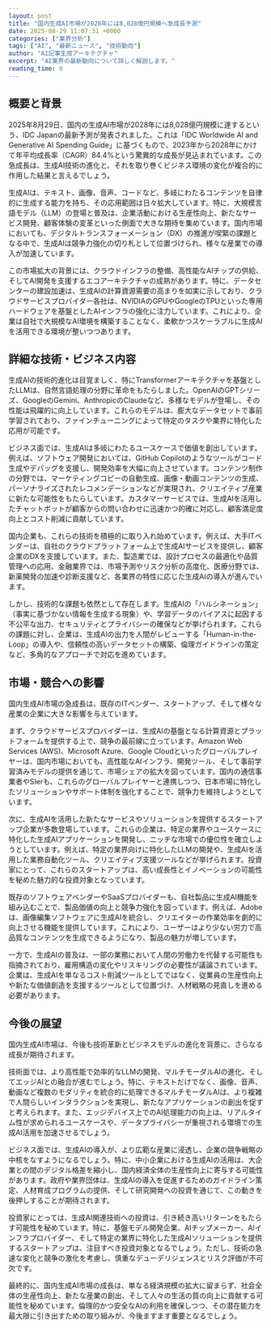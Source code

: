 ```yaml
---
layout: post
title: "国内生成AI市場が2028年には8,028億円規模へ急成長予測"
date: 2025-08-29 11:07:31 +0000
categories: ["業界分析"]
tags: ["AI", "最新ニュース", "技術動向"]
author: "AI記事生成アーキテクチャ"
excerpt: "AI業界の最新動向について詳しく解説します。"
reading_time: 8
---
```



## 概要と背景

2025年8月29日、国内の生成AI市場が2028年には8,028億円規模に達するという、IDC Japanの最新予測が発表されました。これは「IDC Worldwide AI and Generative AI Spending Guide」に基づくもので、2023年から2028年にかけて年平均成長率（CAGR）84.4%という驚異的な成長が見込まれています。この急成長は、生成AI技術の進化と、それを取り巻くビジネス環境の変化が複合的に作用した結果と言えるでしょう。

生成AIは、テキスト、画像、音声、コードなど、多岐にわたるコンテンツを自律的に生成する能力を持ち、その応用範囲は日々拡大しています。特に、大規模言語モデル（LLM）の登場と普及は、企業活動における生産性向上、新たなサービス開発、顧客体験の変革といった側面で大きな期待を集めています。国内市場においても、デジタルトランスフォーメーション（DX）の推進が喫緊の課題となる中で、生成AIは競争力強化の切り札として位置づけられ、様々な産業での導入が加速しています。

この市場拡大の背景には、クラウドインフラの整備、高性能なAIチップの供給、そしてAI開発を支援するエコアーキテクチャの成熟があります。特に、データセンターの建設加速は、生成AIの計算資源需要の高まりを如実に示しており、クラウドサービスプロバイダー各社は、NVIDIAのGPUやGoogleのTPUといった専用ハードウェアを基盤としたAIインフラの強化に注力しています。これにより、企業は自社で大規模なAI環境を構築することなく、柔軟かつスケーラブルに生成AIを活用できる環境が整いつつあります。

## 詳細な技術・ビジネス内容

生成AIの技術的進化は目覚ましく、特にTransformerアーキテクチャを基盤としたLLMは、自然言語処理の分野に革命をもたらしました。OpenAIのGPTシリーズ、GoogleのGemini、AnthropicのClaudeなど、多様なモデルが登場し、その性能は飛躍的に向上しています。これらのモデルは、膨大なデータセットで事前学習されており、ファインチューニングによって特定のタスクや業界に特化した応用が可能です。

ビジネス面では、生成AIは多岐にわたるユースケースで価値を創出しています。例えば、ソフトウェア開発においては、GitHub Copilotのようなツールがコード生成やデバッグを支援し、開発効率を大幅に向上させています。コンテンツ制作の分野では、マーケティングコピーの自動生成、画像・動画コンテンツの生成、パーソナライズされたレコメンデーションなどが実現され、クリエイティブ産業に新たな可能性をもたらしています。カスタマーサービスでは、生成AIを活用したチャットボットが顧客からの問い合わせに迅速かつ的確に対応し、顧客満足度向上とコスト削減に貢献しています。

国内企業も、これらの技術を積極的に取り入れ始めています。例えば、大手ITベンダーは、自社のクラウドプラットフォーム上で生成AIサービスを提供し、顧客企業のDXを支援しています。また、製造業では、設計プロセスの最適化や品質管理への応用、金融業界では、市場予測やリスク分析の高度化、医療分野では、新薬開発の加速や診断支援など、各業界の特性に応じた生成AIの導入が進んでいます。

しかし、技術的な課題も依然として存在します。生成AIの「ハルシネーション」（事実に基づかない情報を生成する現象）や、学習データのバイアスに起因する不公平な出力、セキュリティとプライバシーの確保などが挙げられます。これらの課題に対し、企業は、生成AIの出力を人間がレビューする「Human-in-the-Loop」の導入や、信頼性の高いデータセットの構築、倫理ガイドラインの策定など、多角的なアプローチで対応を進めています。

## 市場・競合への影響

国内生成AI市場の急成長は、既存のITベンダー、スタートアップ、そして様々な産業の企業に大きな影響を与えています。

まず、クラウドサービスプロバイダーは、生成AIの基盤となる計算資源とプラットフォームを提供する上で、競争の最前線に立っています。Amazon Web Services (AWS)、Microsoft Azure、Google Cloudといったグローバルプレイヤーは、国内市場においても、高性能なAIインフラ、開発ツール、そして事前学習済みモデルの提供を通じて、市場シェアの拡大を図っています。国内の通信事業者やSIerも、これらのグローバルプレイヤーと連携しつつ、日本市場に特化したソリューションやサポート体制を強化することで、競争力を維持しようとしています。

次に、生成AIを活用した新たなサービスやソリューションを提供するスタートアップ企業が多数登場しています。これらの企業は、特定の業界やユースケースに特化した生成AIアプリケーションを開発し、ニッチな市場での優位性を確立しようとしています。例えば、特定の業界向けに特化したLLMの開発や、生成AIを活用した業務自動化ツール、クリエイティブ支援ツールなどが挙げられます。投資家にとって、これらのスタートアップは、高い成長性とイノベーションの可能性を秘めた魅力的な投資対象となっています。

既存のソフトウェアベンダーやSaaSプロバイダーも、自社製品に生成AI機能を組み込むことで、製品価値の向上と競争力強化を図っています。例えば、Adobeは、画像編集ソフトウェアに生成AIを統合し、クリエイターの作業効率を劇的に向上させる機能を提供しています。これにより、ユーザーはより少ない労力で高品質なコンテンツを生成できるようになり、製品の魅力が増しています。

一方で、生成AIの普及は、一部の業務において人間の労働力を代替する可能性も指摘されており、雇用構造の変化やリスキリングの必要性が議論されています。企業は、生成AIを単なるコスト削減ツールとしてではなく、従業員の生産性向上や新たな価値創造を支援するツールとして位置づけ、人材戦略の見直しを進める必要があります。

## 今後の展望

国内生成AI市場は、今後も技術革新とビジネスモデルの進化を背景に、さらなる成長が期待されます。

技術面では、より高性能で効率的なLLMの開発、マルチモーダルAIの進化、そしてエッジAIとの融合が進むでしょう。特に、テキストだけでなく、画像、音声、動画など複数のモダリティを統合的に処理できるマルチモーダルAIは、より複雑で人間らしいインタラクションを実現し、新たなアプリケーションの創出を促すと考えられます。また、エッジデバイス上でのAI処理能力の向上は、リアルタイム性が求められるユースケースや、データプライバシーが重視される環境での生成AI活用を加速させるでしょう。

ビジネス面では、生成AIの導入が、より広範な産業に浸透し、企業の競争戦略の中核をなすようになるでしょう。特に、中小企業における生成AIの活用は、大企業との間のデジタル格差を縮小し、国内経済全体の生産性向上に寄与する可能性があります。政府や業界団体は、生成AIの導入を促進するためのガイドライン策定、人材育成プログラムの提供、そして研究開発への投資を通じて、この動きを後押しすることが期待されます。

投資家にとっては、生成AI関連技術への投資は、引き続き高いリターンをもたらす可能性を秘めています。特に、基盤モデル開発企業、AIチップメーカー、AIインフラプロバイダー、そして特定の業界に特化した生成AIソリューションを提供するスタートアップは、注目すべき投資対象となるでしょう。ただし、技術の急速な変化と競争の激化を考慮し、慎重なデューデリジェンスとリスク評価が不可欠です。

最終的に、国内生成AI市場の成長は、単なる経済規模の拡大に留まらず、社会全体の生産性向上、新たな産業の創出、そして人々の生活の質の向上に貢献する可能性を秘めています。倫理的かつ安全なAIの利用を確保しつつ、その潜在能力を最大限に引き出すための取り組みが、今後ますます重要となるでしょう。

